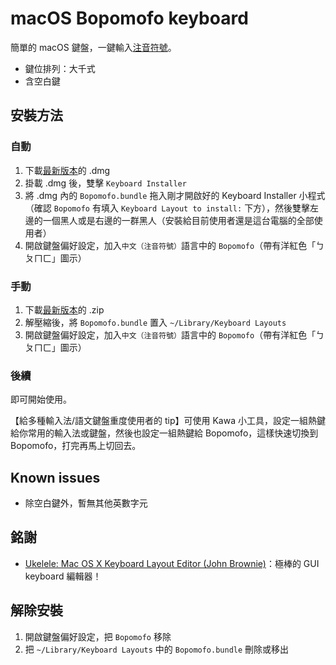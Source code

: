 # macOS Bopomofo keyboard
簡單的 macOS 鍵盤，一鍵輸入[注音符號](https://www.wikiwand.com/zh-tw/注音符號)。
* 鍵位排列：大千式
* 含空白鍵

## 安裝方法
### 自動
1. 下載[最新版本](https://github.com/GJRobert/macOS-Bopomofo-keyboard/releases/latest)的 .dmg
2. 掛載 .dmg 後，雙擊 `Keyboard Installer`
3. 將 .dmg 內的 `Bopomofo.bundle` 拖入剛才開啟好的 Keyboard Installer 小程式（確認 `Bopomofo` 有填入 `Keyboard Layout to install:` 下方），然後雙擊左邊的一個黑人或是右邊的一群黑人（安裝給目前使用者還是這台電腦的全部使用者）
4. 開啟鍵盤偏好設定，加入`中文（注音符號）`語言中的 `Bopomofo`（帶有洋紅色「ㄅㄆㄇㄈ」圖示）

### 手動
1. 下載[最新版本](https://github.com/GJRobert/macOS-Bopomofo-keyboard/releases/latest)的 .zip
2. 解壓縮後，將 `Bopomofo.bundle` 置入 `~/Library/Keyboard Layouts`
3. 開啟鍵盤偏好設定，加入`中文（注音符號）`語言中的 `Bopomofo`（帶有洋紅色「ㄅㄆㄇㄈ」圖示）

### 後續
即可開始使用。

【給多種輸入法/語文鍵盤重度使用者的 tip】可使用 Kawa 小工具，設定一組熱鍵給你常用的輸入法或鍵盤，然後也設定一組熱鍵給 Bopomofo，這樣快速切換到 Bopomofo，打完再馬上切回去。

## Known issues
* 除空白鍵外，暫無其他英數字元

## 銘謝
* [Ukelele: Mac OS X Keyboard Layout Editor (John Brownie)](https://scripts.sil.org/cms/scripts/page.php?site_id=nrsi&id=ukelele)：極棒的 GUI keyboard 編輯器！

## 解除安裝
1. 開啟鍵盤偏好設定，把 `Bopomofo` 移除
2. 把 `~/Library/Keyboard Layouts` 中的 `Bopomofo.bundle` 刪除或移出
